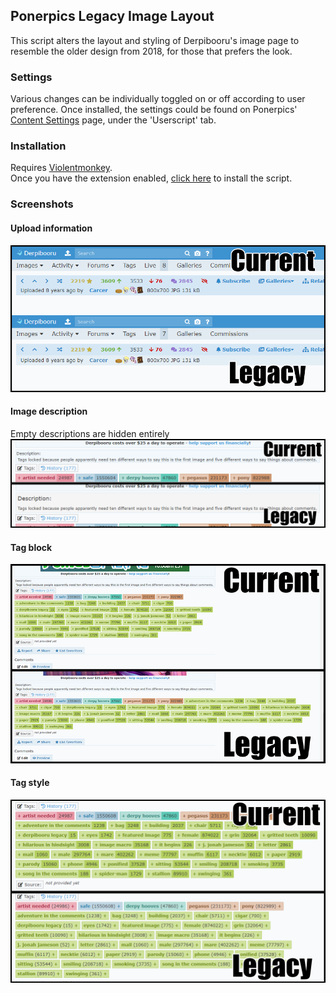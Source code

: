## Ponerpics Legacy Image Layout

This script alters the layout and styling of Derpibooru's image page to resemble the older design from 2018, for those that prefers the look.

### Settings
Various changes can be individually toggled on or off according to user preference. Once installed, the settings could be found on Ponerpics' [Content Settings](https://ponerpics.org/settings/edit?active_tab=userscript) page, under the 'Userscript' tab.

### Installation
Requires [Violentmonkey](https://violentmonkey.github.io/).  
Once you have the extension enabled, [click here](https://github.com/marktaiwan/Derpibooru-Legacy-Image-Layout/raw/ponerpics/ponerpics-legacy-image-layout.user.js) to install the script.

### Screenshots
#### Upload information
![screenshot](https://raw.githubusercontent.com/marktaiwan/Derpibooru-Legacy-Image-Layout/ponerpics/images/upload-info.png)
#### Image description
Empty descriptions are hidden entirely
![screenshot](https://raw.githubusercontent.com/marktaiwan/Derpibooru-Legacy-Image-Layout/ponerpics/images/image-description.png)
#### Tag block
![screenshot](https://github.com/marktaiwan/Derpibooru-Legacy-Image-Layout/blob/ponerpics/images/tag-block.png?raw=true)
#### Tag style
![screenshot](https://github.com/marktaiwan/Derpibooru-Legacy-Image-Layout/blob/ponerpics/images/tag-style.png?raw=true)
